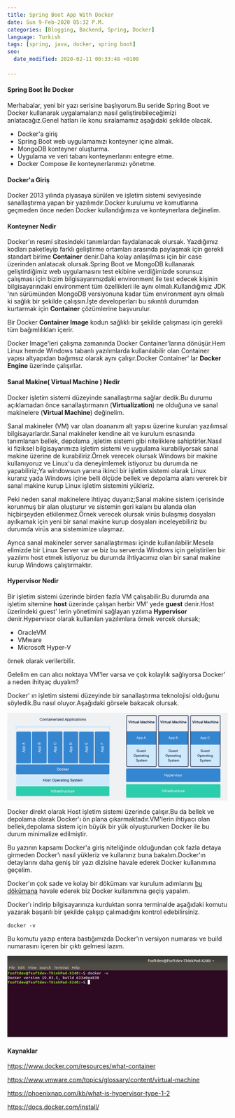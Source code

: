 ```yaml
---
title: Spring Boot App With Docker
date: Sun 9-Feb-2020 05:32 P.M.
categories: [Blogging, Backend, Spring, Docker]
language: Turkish
tags: [spring, java, docker, spring boot]
seo:
  date_modified: 2020-02-11 00:33:48 +0100

---
```


#### Spring Boot İle Docker
Merhabalar, yeni bir yazı serisine başlıyorum.Bu seride Spring Boot ve Docker kullanarak uygalamalarızı nasıl geliştirebileceğimizi anlatacağız.Genel hatları ile konu sıralamamız aşağıdaki şekilde olacak.

* Docker'a giriş
* Spring Boot web uygulamamızı konteyner içine almak.
* MongoDB konteyner oluşturma.
* Uygulama ve veri tabanı konteynerlarını entegre etme.
* Docker Compose ile konteynerlarımızı yönetme.


#### Docker'a Giriş

Docker 2013 yılında piyasaya sürülen ve işletim sistemi seviyesinde sanallaştırma yapan bir yazılımdır.Docker kurulumu ve komutlarına geçmeden önce neden Docker kullandığımıza ve konteynerlara değinelim.

#### Konteyner Nedir
Docker'ın resmi sitesindeki tanımlardan faydalanacak olursak.
Yazdığımız kodları paketleyip farklı geliştirme ortamları arasında paylaşmak için gerekli standart birime **Container** denir.Daha kolay anlaşılması için bir case üzerinden anlatacak olursak.Spring Boot ve MongoDB kullanarak geliştirdiğimiz web uygulamasını test ekibine verdiğimizde sorunsuz çalışması için bizim bilgisayarımızdaki environment ile test edecek kişinin bilgisayarındaki environment tüm özellikleri ile aynı olmalı.Kullandığımız JDK 'nın sürümünden MongoDB versiyonuna kadar tüm environment aynı olmalı ki sağlık bir şekilde çalışsın.İşte developerları bu sıkıntılı durumdan kurtarmak için **Container** çözümlerine başvurulur.

Bir Docker **Container Image** kodun sağlıklı bir şekilde çalışması için gerekli tüm bağımlılıkları içerir.

Docker Image'leri çalışma zamanında Docker Container'larına dönüşür.Hem Linux hemde Windows tabanlı yazılımlarda kullanılabilir olan Container yapısı altyapıdan bağımsız olarak aynı çalışır.Docker Container' lar **Docker Engine** üzerinde çalışırlar. 

#### Sanal Makine( Virtual Machine ) Nedir  

Docker işletim sistemi düzeyinde sanallaştırma sağlar dedik.Bu durumu açıklamadan önce sanallaştırmanın (**Virtualization**) ne olduğuna ve sanal makinelere (**Virtual Machine**) değinelim.

Sanal makineler (VM) var olan doananım alt yapısı üzerine kurulan yazılımsal bilgisayarlardır.Sanal makineler kendine ait ve kurulum esnasında tanımlanan bellek, depolama ,işletim sistemi gibi niteliklere sahiptirler.Nasıl ki fiziksel bilgisayarımıza işletim sistemi ve uygulama kurabiliyorsak sanal makine üzerine de kurabiliriz.Örnek verecek olursak Windows bir makine kullanıyoruz ve Linux'u da deneyimlemek istiyoruz bu durumda ne yapabiliriz;Ya windowsun yanına ikinci bir işletim sistemi olarak Linux kurarız yada Windows içine belli ölçüde bellek ve depolama alanı vererek bir sanal makine kurup Linux işletim sistemini yükleriz.

Peki neden sanal makinelere ihtiyaç duyarız;Sanal makine sistem içerisinde korunmuş bir alan oluşturur ve sistemin geri kalanı bu alanda olan hiçbirşeyden etkilenmez.Örnek verecek olursak virüs bulaşmış dosyaları ayılkamak için yeni bir sanal makine kurup dosyaları inceleyebiliriz bu durumda virüs ana sistemimize ulaşmaz.

Ayrıca sanal makineler server sanallaştırması içinde kullanılabilir.Mesela elimizde bir Linux Server var ve biz bu serverda Windows için geliştirilen bir yazılımı host etmek istiyoruz bu durumda ihtiyacımız olan bir sanal makine kurup Windows çalıştırmaktır.

#### Hypervisor Nedir

Bir işletim sistemi üzerinde birden fazla VM çalışabilir.Bu durumda ana işletim sitemine **host** üzerinde çalışan herbir VM' yede **guest** denir.Host üzerindeki guest' lerin yönetimini sağlayan yzılıma **Hypervisor** denir.Hypervisor olarak kullanılan yazılımlara örnek vercek olursak;

* OracleVM
* VMware
* Microsoft Hyper-V

örnek olarak verilerbilir.

Gelelim en can alıcı noktaya VM'ler varsa ve çok kolaylık sağlıyorsa Docker' a neden ihityaç duyalım?

Docker' ın işletim sistemi düzeyinde bir sanallaştırma teknolojisi olduğunu söyledik.Bu nasıl oluyor.Aşağıdaki görsele bakacak olursak.

![Image of algorithms graphic](/assets/img/posts/docker-vs-vm.png)

Docker direkt olarak Host işletim sistemi üzerinde çalışır.Bu da bellek ve depolama olarak Docker'ı ön plana çıkarmaktadır.VM'lerin ihtiyacı olan bellek,depolama sistem için büyük bir yük olyuştururken Docker ile bu durum minimalize edilmiştir.

Bu yazının kapsamı Docker'a giriş niteliğinde olduğundan çok fazla detaya girmeden Docker'ı nasıl yükleriz ve kullanırız buna bakalım.Docker'ın detaylarını daha geniş bir yazı dizisine havale ederek Docker kullanımına geçelim.

Docker'ın çok sade ve kolay bir dökümanı var kurulum adımlarını [bu dökümana](https://docs.docker.com/install/) havale ederek biz Docker kullanımına geçiş yapalım.

Docker'ı indirip bilgisayarınıza kurduktan sonra terminalde aşağıdaki komutu yazarak başarılı bir şekilde çalışıp çalımadığını kontrol edebilirsiniz.

```
docker -v
```
Bu komutu yazıp entera bastığımızda Docker'ın versiyon numarası ve build numarasını içeren bir çıktı gelmesi lazım.

![Image of algorithms graphic](/assets/img/posts/docker-v.png)





#### Kaynaklar

https://www.docker.com/resources/what-container

https://www.vmware.com/topics/glossary/content/virtual-machine

https://phoenixnap.com/kb/what-is-hypervisor-type-1-2

https://docs.docker.com/install/





